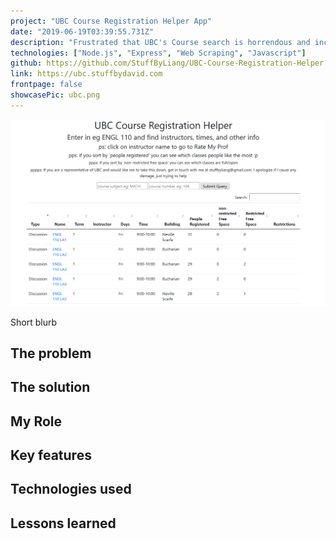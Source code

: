 ```yaml
---
project: "UBC Course Registration Helper App"
date: "2019-06-19T03:39:55.731Z"
description: "Frustrated that UBC's Course search is horrendous and inconvenient? Need to view all course data in one page rather than clicking? This app can help. Made by scraping UBC's website. Built because UBC's course search sucks.<br><br>Used over 5500 times by 400+ people and saved countless of hours. (This gave me back the 3 hours it took to code this)"
technologies: ["Node.js", "Express", "Web Scraping", "Javascript"]
github: https://github.com/StuffByLiang/UBC-Course-Registration-Helper
link: https://ubc.stuffbydavid.com
frontpage: false
showcasePic: ubc.png
---
```


![pic](./ubc.png)

Short blurb

## The problem
## The solution
## My Role
## Key features
## Technologies used
## Lessons learned
